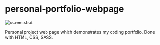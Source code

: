 # personal-portfolio-webpage

![screenshot](https://user-images.githubusercontent.com/48579650/127218582-537b003a-5f9c-4b30-8a78-92fab5a89ba3.PNG)

Personal project web page which demonstrates my coding portfolio. Done with HTML, CSS, SASS.
